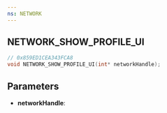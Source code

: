 ```yaml
---
ns: NETWORK
---
```

## NETWORK_SHOW_PROFILE_UI

```c
// 0x859ED1CEA343FCA8
void NETWORK_SHOW_PROFILE_UI(int* networkHandle);
```

## Parameters
* **networkHandle**:
